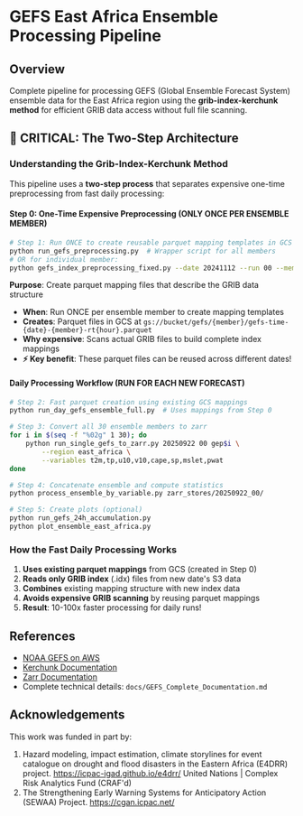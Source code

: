 # GEFS East Africa Ensemble Processing Pipeline

## Overview

Complete pipeline for processing GEFS (Global Ensemble Forecast System) ensemble data for the East Africa region using the **grib-index-kerchunk method** for efficient GRIB data access without full file scanning.

## 🔑 CRITICAL: The Two-Step Architecture

### Understanding the Grib-Index-Kerchunk Method

This pipeline uses a **two-step process** that separates expensive one-time preprocessing from fast daily processing:

#### **Step 0: One-Time Expensive Preprocessing** (ONLY ONCE PER ENSEMBLE MEMBER)
```bash
# Step 1: Run ONCE to create reusable parquet mapping templates in GCS
python run_gefs_preprocessing.py  # Wrapper script for all members
# OR for individual member:
python gefs_index_preprocessing_fixed.py --date 20241112 --run 00 --member gep01 --bucket gik-gefs-aws-tf
```

**Purpose**: Create parquet mapping files that describe the GRIB data structure
- **When**: Run ONCE per ensemble member to create mapping templates
- **Creates**: Parquet files in GCS at `gs://bucket/gefs/{member}/gefs-time-{date}-{member}-rt{hour}.parquet`
- **Why expensive**: Scans actual GRIB files to build complete index mappings
- **⚡ Key benefit**: These parquet files can be reused across different dates!

#### **Daily Processing Workflow** (RUN FOR EACH NEW FORECAST)

```bash
# Step 2: Fast parquet creation using existing GCS mappings
python run_day_gefs_ensemble_full.py  # Uses mappings from Step 0

# Step 3: Convert all 30 ensemble members to zarr
for i in $(seq -f "%02g" 1 30); do
    python run_single_gefs_to_zarr.py 20250922 00 gep$i \
        --region east_africa \
        --variables t2m,tp,u10,v10,cape,sp,mslet,pwat
done

# Step 4: Concatenate ensemble and compute statistics
python process_ensemble_by_variable.py zarr_stores/20250922_00/

# Step 5: Create plots (optional)
python run_gefs_24h_accumulation.py
python plot_ensemble_east_africa.py 
```

### How the Fast Daily Processing Works

1. **Uses existing parquet mappings** from GCS (created in Step 0)
2. **Reads only GRIB index** (.idx) files from new date's S3 data
3. **Combines** existing mapping structure with new index data
4. **Avoids expensive GRIB scanning** by reusing parquet mappings
5. **Result**: 10-100x faster processing for daily runs!

## References

- [NOAA GEFS on AWS](https://registry.opendata.aws/noaa-gefs/)
- [Kerchunk Documentation](https://fsspec.github.io/kerchunk/)
- [Zarr Documentation](https://zarr.readthedocs.io/)
- Complete technical details: `docs/GEFS_Complete_Documentation.md`

## Acknowledgements

This work was funded in part by:

1. Hazard modeling, impact estimation, climate storylines for event catalogue
   on drought and flood disasters in the Eastern Africa (E4DRR) project.
   https://icpac-igad.github.io/e4drr/ United Nations | Complex Risk Analytics
   Fund (CRAF'd) 
2. The Strengthening Early Warning Systems for Anticipatory Action (SEWAA)
   Project. https://cgan.icpac.net/

